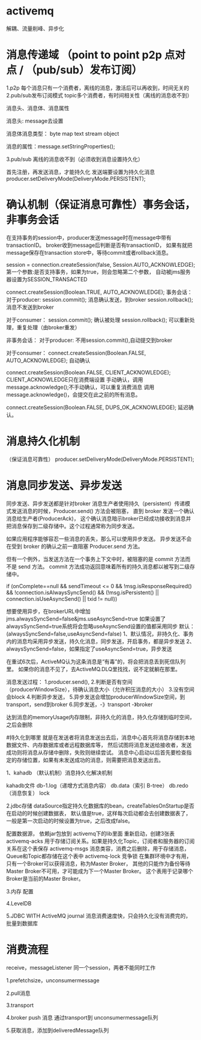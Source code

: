 # activemq

解耦、流量削峰、异步化

# 消息传递域 （point to point p2p 点对点 / （pub/sub）发布订阅）
 
 1.p2p 每个消息只有一个消费者，离线的消息，激活后可以再收到，时间无关的
 2.pub/sub发布订阅模式 topic多个消费者，有时间相关性（离线的消息收不到）
 
 消息头、消息体、消息属性
 
 消息头:
 message去设置
 
 消息体消息类型：
 byte map text stream object
 
 消息的属性：message.setStringProperties();
 
 3.pub/sub 离线的消息收不到（必须收到消息设置持久化）
 
 首先注册，再发送消息，才能持久化
 发送端要设置为持久化消息
 producer.setDeliveryMode(DeliveryMode.PERSISTENT);
 
 # 确认机制（保证消息可靠性）事务会话，非事务会话
  在支持事务的session中，producer发送message时在message中带有transactionID。
  broker收到message后判断是否有transactionID，
  如果有就把message保存在transaction store中，等待commit或者rollback消息。
  
  session = connection.createSession(false, Session.AUTO_ACKNOWLEDGE);
  第一个参数:是否支持事务，如果为true，则会忽略第二个参数，
  自动被jms服务器设置为SESSION_TRANSACTED
 
 connect.createSession(Boolean.TRUE, AUTO_ACKNOWLEDGE);
 事务会话：
 对于producer:
 session.commit(); 消息确认发送，到broker
 session.rollback(); 消息不发送到broker
 
 对于consumer：
 session.commit(); 确认被处理
 session.rollback(); 可以重新处理，重复处理（由broker重发）
 
 
 非事务会话：
 对于producer:
 不用session.commit(),自动提交到broker
 
 对于consumer：
 connect.createSession(Boolean.FALSE, AUTO_ACKNOWLEDGE);
 自动确认
 
 connect.createSession(Boolean.FALSE, CLIENT_ACKNOWLEDGE);
 CLIENT_ACKNOWLEDGE只在消费端设置
 手动确认，调用message.acknowledge();不手动确认，可以重复消费消息
 调用message.acknowledge()，会提交在此之前的所有消息。
 
 connect.createSession(Boolean.FALSE, DUPS_OK_ACKNOWLEDGE);
 延迟确认。
 
 # 消息持久化机制
 （保证消息可靠性）
 producer.setDeliveryMode(DeliveryMode.PERSISTENT);
 
 # 消息同步发送、异步发送
 同步发送、异步发送都是针对broker
 消息生产者使用持久（persistent）传递模式发送消息的时候，Producer.send() 方法会被阻塞，
 直到 broker 发送一个确认消息给生产者(ProducerAck)，
 这个确认消息暗示broker已经成功接收到消息并把消息保存到二级存储中。这个过程通常称为同步发送。
 
 如果应用程序能够容忍一些消息的丢失，那么可以使用异步发送。
 异步发送不会在受到 broker 的确认之前一直阻塞 Producer.send 方法。
 
 但有一个例外，当发送方法在一个事务上下文中时，被阻塞的是 commit 方法而不是 send 方法。
 commit 方法成功返回意味着所有的持久消息都以被写到二级存储中。
 
 if (onComplete==null 
  && sendTimeout <= 0 
  && !msg.isResponseRequired()
  && !connection.isAlwaysSyncSend() 
  && (!msg.isPersistent() || connection.isUseAsyncSend() || txid != null))
 
 想要使用异步，在brokerURL中增加 jms.alwaysSyncSend=false&jms.useAsyncSend=true
 如果设置了alwaysSyncSend=true系统将会忽略useAsyncSend设置的值都采用同步
 默认：(alwaysSyncSend=false,useAsyncSend=false)
 1、默认情况，非持久化、事务内的消息均采用异步发送，持久化消息，同步发送，开启事务，都是异步发送
 2、alwaysSyncSend=false，如果指定了useAsyncSend=true，异步发送
 
 
 在重试6次后，ActiveMQ认为这条消息是“有毒”的，将会把消息丢到死信队列里。
 如果你的消息不见了，去ActiveMQ.DLQ里找找，说不定就躺在那里。
 
 消息发送过程：
 1.producer.send(),
 2.判断是否有空间（producerWindowSize），待确认消息大小（允许积压消息的大小）
 3.没有空间会block
 4.判断异步发送，
 5.异步发送会增加producerWindowSize空间，到transport，send到broker
 6.同步发送，-》transport -》broker
 
  <memoryUsage percentOfJvmHeap="70" />
      </memoryUsage>
          <storeUsage>
              <storeUsage limit="100 gb"/>
              <tempUsage limit="50 gb"/>
          </tempUsage>
      </systemUsage>
  </systemUsage>
  达到消息的memoryUsage内存限制，非持久化的消息，持久化存储到临时空间，之后会删除
 
 #持久化到哪里
 就是在发送者将消息发送出去后，消息中心首先将消息存储到本地数据文件、内存数据库或者远程数据库等，
 然后试图将消息发送给接收者，发送成功则将消息从存储中删除，失败则继续尝试。
 消息中心启动以后首先要检查指定的存储位置，如果有未发送成功的消息，则需要把消息发送出去。
 
 1、kahadb （默认机制）消息持久化解决机制
 <persistenceAdapter>
    <kahaDB directory="${activemq.data}/kahadb"/>
 </persistenceAdapter>
 
 kahadb文件
 db-1.log（递增方式消息内容）  db.data（索引 B-tree）  db.redo（消息恢复）  lock
 
 2.jdbc存储
 <beans> 
     <broker brokerName="test-broker" persistent="true" xmlns="http://activemq.apache.org/schema/core"> 
         <persistenceAdapter> 
             <jdbcPersistenceAdapter dataSource="#mysql-ds" createTablesOnStartup="false"/> 
         </persistenceAdapter> 
     </broker> 
     <bean id="mysql-ds" class="org.apache.commons.dbcp.BasicDataSource" destroy-method="close"> 
         <property name="driverClassName" value="com.mysql.jdbc.Driver"/> 
         <property name="url" value="jdbc:mysql://localhost/activemq?relaxAutoCommit=true"/> 
         <property name="username" value="activemq"/> 
         <property name="password" value="activemq"/> 
         <property name="maxActive" value="200"/> 
         <property name="poolPreparedStatements" value="true"/> 
     </bean> 
 </beans> 
 dataSource指定持久化数据库的bean，createTablesOnStartup是否在启动的时候创建数据表，
 默认值是true，这样每次启动都会去创建数据表了，一般是第一次启动的时候设置为true，之后改成false。
 
 配置数据源，
 依赖jar包放到 activemq下的lib里面
 重新启动，创建3张表
 activemq-acks 用于存储订阅关系。如果是持久化Topic，订阅者和服务器的订阅关系在这个表保存
 activemq-msgs 消息类容，消费之后删除，用于存储消息，Queue和Topic都存储在这个表中
 activemq-lock 竞争锁
 在集群环境中才有用，只有一个Broker可以获得消息，称为Master Broker，
 其他的只能作为备份等待Master Broker不可用，才可能成为下一个Master Broker。
 这个表用于记录哪个Broker是当前的Master Broker。
 
 3.内存 
 配置<broker persisence="false" >
 
 4.LevelDB
 
 
 5.JDBC WITH ActiveMQ journal
 消息消费速度快，只会持久化没有消费完的，批量到数据库
 
 # 消费流程
 receive，messageListener
 同一个session，两者不能同时工作
 
 1.prefetchsize，unconsumermessage
 
 2.pull消息
 
 3.transport
 
 4.broker push 消息 通过transport到 unconsumermessage队列
 
 5.获取消息，添加到deliveredMessage队列